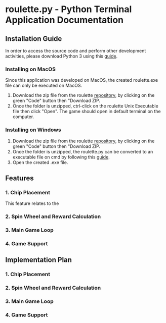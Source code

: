 # roulette.py - Python Terminal Application Documentation
## Installation Guide
In order to access the source code and perform other development activities, please download Python 3 using this [guide](https://wsvincent.com/install-python/).

### Installing on MacOS
Since this application was developed on MacOS, the created roulette.exe file can only be executed on MacOS.

1. Download the zip file from the roulette [repository](https://github.com/johnsonw1017/roulette), by clicking on the green "Code" button then "Download ZIP.
2. Once the folder is unzipped, ctrl-click on the roulette Unix Executable file then click "Open". The game should open in default terminal on the computer.

### Installing on Windows

1. Download the zip file from the roulette [repository](https://github.com/johnsonw1017/roulette), by clicking on the green "Code" button then "Download ZIP.
2. Once the folder is unzipped, the roulette.py can be converted to an executable file on cmd by following this [guide](https://www.geeksforgeeks.org/convert-python-script-to-exe-file/).
3. Open the created .exe file.

## Features
### 1. Chip Placement
This feature relates to the

### 2. Spin Wheel and Reward Calculation


### 3. Main Game Loop


### 4. Game Support


## Implementation Plan
### 1. Chip Placement


### 2. Spin Wheel and Reward Calculation


### 3. Main Game Loop


### 4. Game Support

